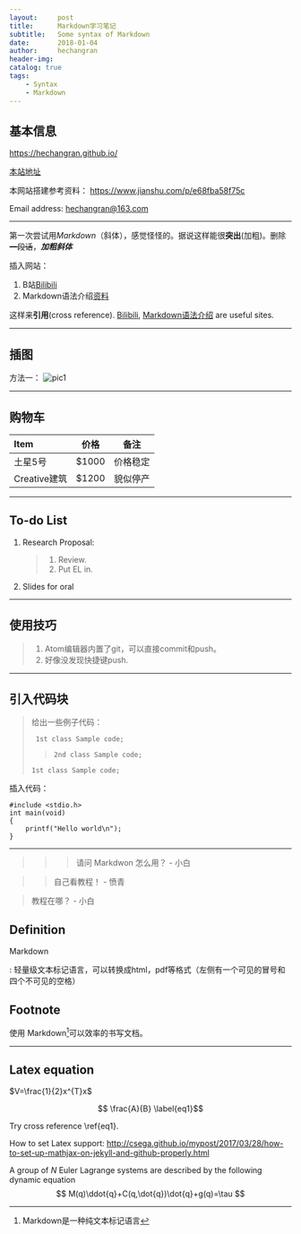```yaml
---
layout:     post
title:      Markdown学习笔记
subtitle:   Some syntax of Markdown
date:       2018-01-04
author:     hechangran
header-img:
catalog: true
tags:
    - Syntax
    - Markdown
---
```


## 基本信息
<https://hechangran.github.io/>

[本站地址](https://hechangran.github.io/ "Page")

本网站搭建参考资料：
<https://www.jianshu.com/p/e68fba58f75c>

Email address:
<hechangran@163.com>

---

第一次尝试用*Markdown*（斜体），感觉怪怪的。据说这样能很**突出**(加粗)。删除~~一段话~~，***加粗斜体***

插入网站：
1. B站[Bilibili](https://www.bilibili.com/ "FA♂")
2. Markdown语法介绍[资料](http://blog.leanote.com/post/freewalk/Markdown-%E8%AF%AD%E6%B3%95%E6%89%8B%E5%86%8C)


这样来**引用**(cross reference).
[Bilibili][1], [Markdown语法介绍][2] are useful sites.

[1]:https://www.bilibili.com/ "B站"

[2]:http://blog.leanote.com/post/freewalk/Markdown-%E8%AF%AD%E6%B3%95%E6%89%8B%E5%86%8C "Markdown语法介绍"

---

## 插图
方法一：
![pic1](https://ws1.sinaimg.cn/mw690/44ba9bf8gy1fnhnmhlfm6j23v92kyb2j.jpg "叉烧")


---
## 购物车

Item       | 价格      |备注
:--------  | :---:     | :---:
 土星5号    | $1000     | 价格稳定
 Creative建筑    | $1200 | 貌似停产

---
## To-do List
1.  Research Proposal:
    > 1. Review.
    > 2. Put EL in.

2. Slides for oral

---
## 使用技巧

> 1. Atom编辑器内置了git，可以直接commit和push。
> 2. 好像没发现快捷键push.

---
## 引入代码块
> 给出一些例子代码：
>
>      1st class Sample code;
>
> >     2nd class Sample code;
>
>     1st class Sample code;

插入代码：

    #include <stdio.h>
    int main(void)
    {
        printf("Hello world\n");
    }



---
>>> 请问 Markdwon 怎么用？ - 小白

>> 自己看教程！ - 愤青

> 教程在哪？ - 小白




## Definition

Markdown

:    轻量级文本标记语言，可以转换成html，pdf等格式（左侧有一个可见的冒号和四个不可见的空格）





## Footnote

使用 Markdown[^1]可以效率的书写文档。

[^1]:Markdown是一种纯文本标记语言

---
## Latex equation
$V=\frac{1}{2}x^{T}x$

$$ \frac{A}{B} \label{eq1}$$

Try cross reference \ref{eq1}.

How to set Latex support:
<http://csega.github.io/mypost/2017/03/28/how-to-set-up-mathjax-on-jekyll-and-github-properly.html>



A group of $N$ Euler Lagrange systems are described by the following dynamic equation
$$ M(q)\ddot{q}+C(q,\dot{q})\dot{q}+g(q)=\tau $$
